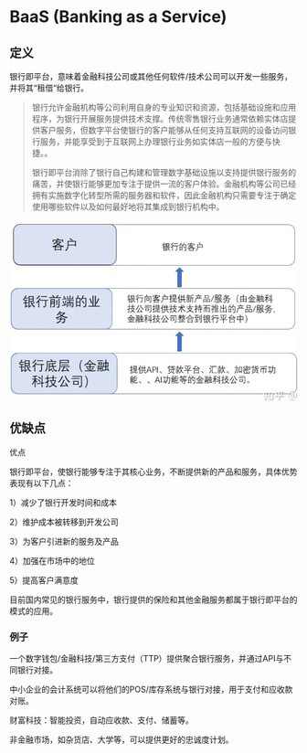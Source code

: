 # BaaS (Banking as a Service)

## 定义

银行即平台，意味着金融科技公司或其他任何软件/技术公司可以开发一些服务，并将其“租借“给银行。

> 
>
> 银行允许金融机构等公司利用自身的专业知识和资源，包括基础设施和应用程序，为银行开展服务提供技术支撑。传统零售银行业务通常依赖实体店提供客户服务，但数字平台使银行的客户能够从任何支持互联网的设备访问银行服务，并能享受到于互联网上办理银行业务如实体店一般的方便与快捷。。
>
> 银行即平台消除了银行自己构建和管理数字基础设施以支持提供银行服务的痛苦，并使银行能够更加专注于提供一流的客户体验。金融机构等公司已经拥有实施数字化转型所需的服务器和软件，因此金融机构只需要专注于确定使用哪些软件以及如何最好地将其集成到银行机构中。

![image-20240412124828828](assets\image-20240412124828828.png)





## 优缺点

优点

银行即平台，使银行能够专注于其核心业务，不断提供新的产品和服务，具体优势表现有以下几点：

1）减少了银行开发时间和成本

2）维护成本被转移到开发公司

3）为客户引进新的服务及产品

4）加强在市场中的地位

5）提高客户满意度

目前国内常见的银行服务中，银行提供的保险和其他金融服务都属于银行即平台的模式的应用。

### 例子

一个数字钱包/金融科技/第三方支付（TTP）提供聚合银行服务，并通过API与不同银行对接。

中小企业的会计系统可以将他们的POS/库存系统与银行对接，用于支付和应收款对账。 

财富科技：智能投资，自动应收款、支付、储蓄等。

非金融市场，如杂货店、大学等，可以提供更好的忠诚度计划。